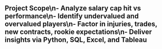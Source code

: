 ## Project Scope\n- Analyze salary cap hit vs performance\n- Identify undervalued and overvalued players\n- Factor in injuries, trades, new contracts, rookie expectations\n- Deliver insights via Python, SQL, Excel, and Tableau
